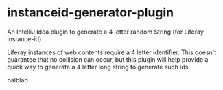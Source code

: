 # instanceid-generator-plugin
An IntelliJ Idea plugin to generate a 4 letter random String (for Liferay instance-id)

Liferay instances of web contents require a 4 letter identifier. This doesn't guarantee that no collision can occur, but this plugin will help provide a quick way to generate a 4 letter long string to generate such ids.


balblab
